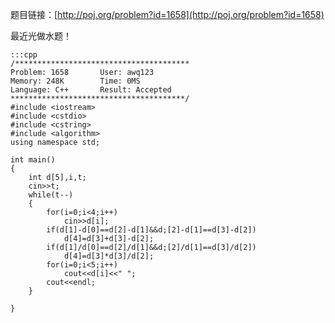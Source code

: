 <!--
.. title: POJ 1658 Eva's Problem C++版
.. slug: poj-1658
.. date: 2013-04-07T07:53:24+08:00
.. tags:
.. link:
.. description:
.. type: text
-->

题目链接：[http://poj.org/problem?id=1658](http://poj.org/problem?id=1658)


最近光做水题！


	:::cpp
	/***************************************
	Problem: 1658		User: awq123
	Memory: 248K		Time: 0MS
	Language: C++		Result: Accepted
	***************************************/
	#include <iostream>
	#include <cstdio>
	#include <cstring>
	#include <algorithm>
	using namespace std;

	int main()
	{
		int d[5],i,t;
		cin>>t;
		while(t--)
		{
			for(i=0;i<4;i++)
				cin>>d[i];
			if(d[1]-d[0]==d[2]-d[1]&&d;[2]-d[1]==d[3]-d[2])
				d[4]=d[3]+d[3]-d[2];
			if(d[1]/d[0]==d[2]/d[1]&&d;[2]/d[1]==d[3]/d[2])
				d[4]=d[3]*d[3]/d[2];
			for(i=0;i<5;i++)
				cout<<d[i]<<" ";
			cout<<endl;
		}

	}